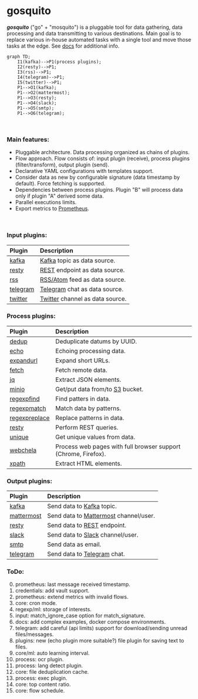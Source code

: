 # gosquito


***gosquito*** ("go" + "mosquito") is a pluggable tool for data
gathering, data processing and data transmitting to various destinations. 
Main goal is to replace various in-house automated tasks with a single tool and move those tasks at the edge. See [docs](docs/README.md) for additional info.


```mermaid
graph TD;
    I1(kafka)-->P1(process plugins);
    I2(resty)-->P1;
    I3(rss)-->P1;
    I4(telegram)-->P1;
    I5(twitter)-->P1;
    P1-->O1(kafka);
    P1-->O2(mattermost);
    P1-->O3(resty);
    P1-->O4(slack);
    P1-->O5(smtp);
    P1-->O6(telegram);
```
<br>

### Main features:

* Pluggable architecture. Data processing organized as chains of plugins.
* Flow approach. Flow consists of: input plugin (receive), process plugins (filter/transform), output
  plugin (send).
* Declarative YAML configurations with templates support.
* Consider data as new by configurable signature (data timestamp by default). Force fetching is supported.
* Dependencies between process plugins. Plugin "B" will process data only if plugin "A" derived some data.
* Parallel executions limits. 
* Export metrics to [Prometheus](https://prometheus.io/).

<br>

### Input plugins:

| Plugin                                     | Description                                                                                    |
|:-------------------------------------------|:-----------------------------------------------------------------------------------------------|
| [kafka](docs/plugins/input/kafka.md)       | [Kafka](https://kafka.apache.org/) topic as data source.                                   |
| [resty](docs/plugins/input/resty.md)       | [REST](https://en.wikipedia.org/wiki/Representational_state_transfer) endpoint as data source. |
| [rss](docs/plugins/input/rss.md)           | [RSS/Atom](https://en.wikipedia.org/wiki/RSS) feed as data source.                             |
| [telegram](docs/plugins/input/telegram.md) | [Telegram](https://telegram.org/) chat as data source.                                         |
| [twitter](docs/plugins/input/twitter.md)   | [Twitter](https://twitter.com/) channel as data source.                                        |

### Process plugins:

| Plugin                                                 | Description                                                       |
|:-------------------------------------------------------|:------------------------------------------------------------------|
| [dedup](docs/plugins/process/dedup.md)                 | Deduplicate datums by UUID.                                       |
| [echo](docs/plugins/process/echo.md)                   | Echoing processing data.                                          |
| [expandurl](docs/plugins/process/expandurl.md)         | Expand short URLs.                                                |
| [fetch](docs/plugins/process/fetch.md)                 | Fetch remote data.                                                |
| [jq](docs/plugins/process/jq.md)                       | Extract JSON elements.                                            |
| [minio](docs/plugins/process/minio.md)                 | Get/put data from/to [S3](https://en.wikipedia.org/wiki/Amazon_S3) bucket. |
| [regexpfind](docs/plugins/process/regexpfind.md)       | Find patters in data.                                             |
| [regexpmatch](docs/plugins/process/regexpmatch.md)     | Match data by patterns.                                           |
| [regexpreplace](docs/plugins/process/regexpreplace.md) | Replace patterns in data.                                         |
| [resty](docs/plugins/process/resty.md)                 | Perform REST queries.                                             |
| [unique](docs/plugins/process/unique.md)               | Get unique values from data.                                      |
| [webchela](docs/plugins/process/webchela.md)           | Process web pages with full browser support (Chrome, Firefox).    |
| [xpath](docs/plugins/process/xpath.md)                 | Extract HTML elements.                                            |

### Output plugins:

| Plugin                                          | Description                                                                                   |
|:------------------------------------------------|:----------------------------------------------------------------------------------------------|
| [kafka](docs/plugins/output/kafka.md)           | Send data to [Kafka](https://kafka.apache.org/) topic.                                       |
| [mattermost](docs/plugins/output/mattermost.md) | Send data to [Mattermost](https://mattermost.org/) channel/user.                            |
| [resty](docs/plugins/output/resty.md)           | Send data to [REST](https://en.wikipedia.org/wiki/Representational_state_transfer) endpoint. |
| [slack](docs/plugins/output/slack.md)           | Send data to [Slack](https://slack.com) channel/user.                                       |
| [smtp](docs/plugins/output/smtp.md)             | Send data as email.                                                                           |
| [telegram](docs/plugins/output/telegram.md)     | Send data to [Telegram](https://telegram.org) chat.                                          |

### ToDo:

0. prometheus: last message received timestamp.
1. credentials: add vault support.
2. prometheus: extend metrics with invalid flows.
3. core: cron mode.
4. regexp/ml: storage of interests.
5. input: match_ignore_case option for match_signature.
6. docs: add complex examples, docker compose environments.
7. telegram: add careful (api limits) support for download/sending unread files/messages.
9. plugins: new (echo plugin more suitable?) file plugin for saving text to files.
10. core/ml: auto learning interval.
11. process: ocr plugin.
12. process: lang detect plugin.
13. core: file deduplication cache.
14. process: exec plugin.
15. core: top content ratio.
16. core: flow schedule.
